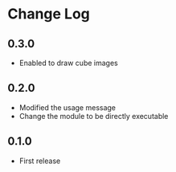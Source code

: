 # Change Log

## 0.3.0
- Enabled to draw cube images

## 0.2.0
- Modified the usage message
- Change the module to be directly executable

## 0.1.0
- First release

